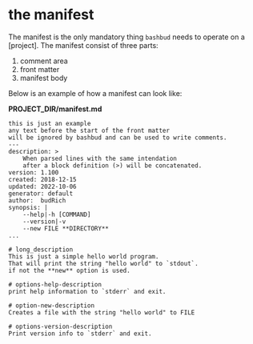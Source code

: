 # the manifest

The manifest is the only mandatory thing `bashbud` needs to operate on a [project]. 
The manifest consist of three parts:

1. comment area
2. front matter
3. manifest body

Below is an example of how a manifest can look like:  

**PROJECT_DIR/manifest.md**  
```text
this is just an example
any text before the start of the front matter
will be ignored by bashbud and can be used to write comments.
---
description: >
    When parsed lines with the same intendation
    after a block definition (>) will be concatenated.
version: 1.100
created: 2018-12-15
updated: 2022-10-06
generator: default
author:  budRich
synopsis: |
    --help|-h [COMMAND]
    --version|-v
    --new FILE **DIRECTORY**
...

# long_description
This is just a simple hello world program.
That will print the string "hello world" to `stdout`.  
if not the **new** option is used.

# options-help-description
print help information to `stderr` and exit.

# option-new-description
Creates a file with the string "hello world" to FILE

# options-version-description
Print version info to `stderr` and exit.
```
